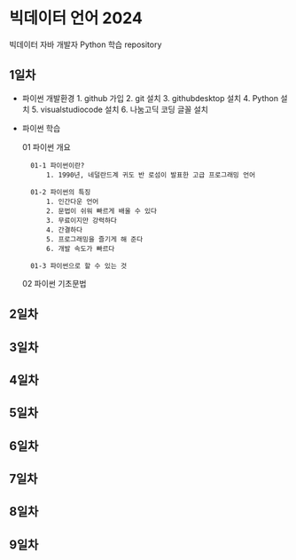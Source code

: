 # 빅데이터 언어 2024
빅데이터 자바 개발자 Python 학습 repository

## 1일차
- 파이썬 개발환경
        1. github 가입
        2. git 설치
        3. githubdesktop 설치
        4. Python 설치
        5. visualstudiocode 설치
        6. 나눔고딕 코딩 글꼴 설치


- 파이썬 학습

    01 파이썬 개요

        01-1 파이썬이란?
            1. 1990년, 네덜란드계 귀도 반 로섬이 발표한 고급 프로그래밍 언어

        01-2 파이썬의 특징
            1. 인간다운 언어
            2. 문법이 쉬워 빠르게 배울 수 있다
            3. 무료이지만 강력하다
            4. 간결하다
            5. 프로그래밍을 즐기게 해 준다
            6. 개발 속도가 빠르다

        01-3 파이썬으로 할 수 있는 것


    02 파이썬 기초문법
## 2일차

## 3일차

## 4일차

## 5일차

## 6일차

## 7일차

## 8일차

## 9일차

